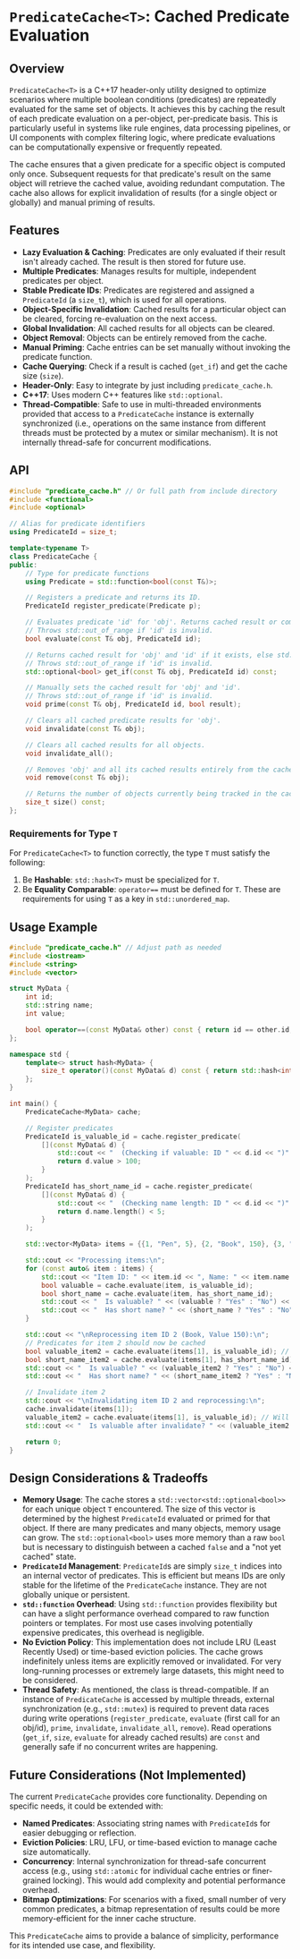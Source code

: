 # `PredicateCache<T>`: Cached Predicate Evaluation

## Overview

`PredicateCache<T>` is a C++17 header-only utility designed to optimize scenarios where multiple boolean conditions (predicates) are repeatedly evaluated for the same set of objects. It achieves this by caching the result of each predicate evaluation on a per-object, per-predicate basis. This is particularly useful in systems like rule engines, data processing pipelines, or UI components with complex filtering logic, where predicate evaluations can be computationally expensive or frequently repeated.

The cache ensures that a given predicate for a specific object is computed only once. Subsequent requests for that predicate's result on the same object will retrieve the cached value, avoiding redundant computation. The cache also allows for explicit invalidation of results (for a single object or globally) and manual priming of results.

## Features

*   **Lazy Evaluation & Caching**: Predicates are only evaluated if their result isn't already cached. The result is then stored for future use.
*   **Multiple Predicates**: Manages results for multiple, independent predicates per object.
*   **Stable Predicate IDs**: Predicates are registered and assigned a `PredicateId` (a `size_t`), which is used for all operations.
*   **Object-Specific Invalidation**: Cached results for a particular object can be cleared, forcing re-evaluation on the next access.
*   **Global Invalidation**: All cached results for all objects can be cleared.
*   **Object Removal**: Objects can be entirely removed from the cache.
*   **Manual Priming**: Cache entries can be set manually without invoking the predicate function.
*   **Cache Querying**: Check if a result is cached (`get_if`) and get the cache size (`size`).
*   **Header-Only**: Easy to integrate by just including `predicate_cache.h`.
*   **C++17**: Uses modern C++ features like `std::optional`.
*   **Thread-Compatible**: Safe to use in multi-threaded environments provided that access to a `PredicateCache` instance is externally synchronized (i.e., operations on the same instance from different threads must be protected by a mutex or similar mechanism). It is not internally thread-safe for concurrent modifications.

## API

```cpp
#include "predicate_cache.h" // Or full path from include directory
#include <functional>
#include <optional>

// Alias for predicate identifiers
using PredicateId = size_t;

template<typename T>
class PredicateCache {
public:
    // Type for predicate functions
    using Predicate = std::function<bool(const T&)>;

    // Registers a predicate and returns its ID.
    PredicateId register_predicate(Predicate p);

    // Evaluates predicate 'id' for 'obj'. Returns cached result or computes, caches, and returns.
    // Throws std::out_of_range if 'id' is invalid.
    bool evaluate(const T& obj, PredicateId id);

    // Returns cached result for 'obj' and 'id' if it exists, else std::nullopt.
    // Throws std::out_of_range if 'id' is invalid.
    std::optional<bool> get_if(const T& obj, PredicateId id) const;

    // Manually sets the cached result for 'obj' and 'id'.
    // Throws std::out_of_range if 'id' is invalid.
    void prime(const T& obj, PredicateId id, bool result);

    // Clears all cached predicate results for 'obj'.
    void invalidate(const T& obj);

    // Clears all cached results for all objects.
    void invalidate_all();

    // Removes 'obj' and all its cached results entirely from the cache.
    void remove(const T& obj);

    // Returns the number of objects currently being tracked in the cache.
    size_t size() const;
};
```

### Requirements for Type `T`

For `PredicateCache<T>` to function correctly, the type `T` must satisfy the following:
1.  Be **Hashable**: `std::hash<T>` must be specialized for `T`.
2.  Be **Equality Comparable**: `operator==` must be defined for `T`.
    These are requirements for using `T` as a key in `std::unordered_map`.

## Usage Example

```cpp
#include "predicate_cache.h" // Adjust path as needed
#include <iostream>
#include <string>
#include <vector>

struct MyData {
    int id;
    std::string name;
    int value;

    bool operator==(const MyData& other) const { return id == other.id; }
};

namespace std {
    template<> struct hash<MyData> {
        size_t operator()(const MyData& d) const { return std::hash<int>()(d.id); }
    };
}

int main() {
    PredicateCache<MyData> cache;

    // Register predicates
    PredicateId is_valuable_id = cache.register_predicate(
        [](const MyData& d) {
            std::cout << "  (Checking if valuable: ID " << d.id << ")" << std::endl;
            return d.value > 100;
        }
    );
    PredicateId has_short_name_id = cache.register_predicate(
        [](const MyData& d) {
            std::cout << "  (Checking name length: ID " << d.id << ")" << std::endl;
            return d.name.length() < 5;
        }
    );

    std::vector<MyData> items = {{1, "Pen", 5}, {2, "Book", 150}, {3, "Laptop", 1200}, {4, "Mug", 20}};

    std::cout << "Processing items:\n";
    for (const auto& item : items) {
        std::cout << "Item ID: " << item.id << ", Name: " << item.name << std::endl;
        bool valuable = cache.evaluate(item, is_valuable_id);
        bool short_name = cache.evaluate(item, has_short_name_id);
        std::cout << "  Is valuable? " << (valuable ? "Yes" : "No") << std::endl;
        std::cout << "  Has short name? " << (short_name ? "Yes" : "No") << std::endl;
    }

    std::cout << "\nReprocessing item ID 2 (Book, Value 150):\n";
    // Predicates for item 2 should now be cached
    bool valuable_item2 = cache.evaluate(items[1], is_valuable_id); // Should not print "(Checking...)"
    bool short_name_item2 = cache.evaluate(items[1], has_short_name_id); // Should not print "(Checking...)"
    std::cout << "  Is valuable? " << (valuable_item2 ? "Yes" : "No") << std::endl;
    std::cout << "  Has short name? " << (short_name_item2 ? "Yes" : "No") << std::endl;

    // Invalidate item 2
    std::cout << "\nInvalidating item ID 2 and reprocessing:\n";
    cache.invalidate(items[1]);
    valuable_item2 = cache.evaluate(items[1], is_valuable_id); // Will re-evaluate
    std::cout << "  Is valuable after invalidate? " << (valuable_item2 ? "Yes" : "No") << std::endl;

    return 0;
}
```

## Design Considerations & Tradeoffs

*   **Memory Usage**: The cache stores a `std::vector<std::optional<bool>>` for each unique object `T` encountered. The size of this vector is determined by the highest `PredicateId` evaluated or primed for that object. If there are many predicates and many objects, memory usage can grow. The `std::optional<bool>` uses more memory than a raw `bool` but is necessary to distinguish between a cached `false` and a "not yet cached" state.
*   **`PredicateId` Management**: `PredicateId`s are simply `size_t` indices into an internal vector of predicates. This is efficient but means IDs are only stable for the lifetime of the `PredicateCache` instance. They are not globally unique or persistent.
*   **`std::function` Overhead**: Using `std::function` provides flexibility but can have a slight performance overhead compared to raw function pointers or templates. For most use cases involving potentially expensive predicates, this overhead is negligible.
*   **No Eviction Policy**: This implementation does not include LRU (Least Recently Used) or time-based eviction policies. The cache grows indefinitely unless items are explicitly removed or invalidated. For very long-running processes or extremely large datasets, this might need to be considered.
*   **Thread Safety**: As mentioned, the class is thread-compatible. If an instance of `PredicateCache` is accessed by multiple threads, external synchronization (e.g., `std::mutex`) is required to prevent data races during write operations (`register_predicate`, `evaluate` (first call for an obj/id), `prime`, `invalidate`, `invalidate_all`, `remove`). Read operations (`get_if`, `size`, `evaluate` for already cached results) are `const` and generally safe if no concurrent writes are happening.

## Future Considerations (Not Implemented)

The current `PredicateCache` provides core functionality. Depending on specific needs, it could be extended with:
*   **Named Predicates**: Associating string names with `PredicateId`s for easier debugging or reflection.
*   **Eviction Policies**: LRU, LFU, or time-based eviction to manage cache size automatically.
*   **Concurrency**: Internal synchronization for thread-safe concurrent access (e.g., using `std::atomic` for individual cache entries or finer-grained locking). This would add complexity and potential performance overhead.
*   **Bitmap Optimizations**: For scenarios with a fixed, small number of very common predicates, a bitmap representation of results could be more memory-efficient for the inner cache structure.

This `PredicateCache` aims to provide a balance of simplicity, performance for its intended use case, and flexibility.
